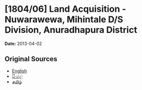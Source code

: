 # [1804/06] Land Acquisition - Nuwarawewa, Mihintale D/S Division, Anuradhapura District

**Date:** 2013-04-02

## Original Sources

- [English](https://documents.gov.lk/view/extra-gazettes/2013/4/1804-06_E.pdf)
- [සිංහල](https://documents.gov.lk/view/extra-gazettes/2013/4/1804-06_S.pdf)
- [தமிழ்](https://documents.gov.lk/view/extra-gazettes/2013/4/1804-06_T.pdf)
